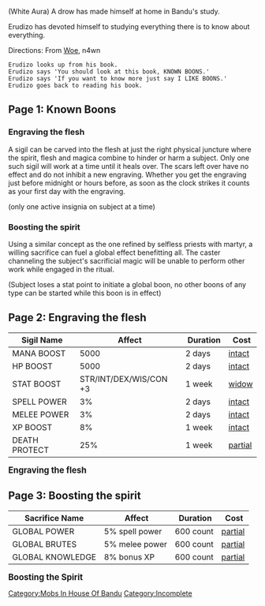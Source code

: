 (White Aura) A drow has made himself at home in Bandu's study.

Erudizo has devoted himself to studying everything there is to know
about everything.

Directions: From [Woe](Woe_The_Sly.md "wikilink"), n4wn

    Erudizo looks up from his book.
    Erudizo says 'You should look at this book, KNOWN BOONS.'
    Erudizo says 'If you want to know more just say I LIKE BOONS.'
    Erudizo goes back to reading his book.

## Page 1: Known Boons

### Engraving the flesh

A sigil can be carved into the flesh at just the right physical juncture
where the spirit, flesh and magica combine to hinder or harm a subject.
Only one such sigil will work at a time until it heals over. The scars
left over have no effect and do not inhibit a new engraving. Whether you
get the engraving just before midnight or hours before, as soon as the
clock strikes it counts as your first day with the engraving.

(only one active insignia on subject at a time)

### Boosting the spirit

Using a similar concept as the one refined by selfless priests with
martyr, a willing sacrifice can fuel a global effect benefitting all.
The caster channeling the subject's sacrificial magic will be unable to
perform other work while engaged in the ritual.

(Subject loses a stat point to initiate a global boon, no other boons of
any type can be started while this boon is in effect)

## Page 2: Engraving the flesh

| Sigil Name    |  Affect                                                   |  Duration |  Cost                                             |
|---------------|-----------------------------------------------------------|-----------|---------------------------------------------------|
| MANA BOOST    | <span style="display:none">4</span>5000                   | 2 days    | [intact](Fully_Intact_Grimoire.md "wikilink")     |
| HP BOOST      | <span style="display:none">4</span>5000                   | 2 days    | [intact](Fully_Intact_Grimoire.md "wikilink")     |
| STAT BOOST    | <span style="display:none">4</span>STR/INT/DEX/WIS/CON +3 | 1 week    | [widow](Widow_Tear_Gemstone.md "wikilink")        |
| SPELL POWER   | <span style="display:none">4</span>3%                     | 2 days    | [intact](Fully_Intact_Grimoire.md "wikilink")     |
| MELEE POWER   | <span style="display:none">4</span>3%                     | 2 days    | [intact](Fully_Intact_Grimoire.md "wikilink")     |
| XP BOOST      | <span style="display:none">4</span>8%                     | 1 week    | [intact](Fully_Intact_Grimoire.md "wikilink")     |
| DEATH PROTECT | <span style="display:none">4</span>25%                    | 1 week    | [partial](Partially_Burnt_Grimoire.md "wikilink") |

<big>**Engraving the flesh**</big>

## Page 3: Boosting the spirit

| Sacrifice Name   |  Affect                                           |  Duration |  Cost                                             |
|------------------|---------------------------------------------------|-----------|---------------------------------------------------|
| GLOBAL POWER     | <span style="display:none">4</span>5% spell power | 600 count | [partial](Partially_Burnt_Grimoire.md "wikilink") |
| GLOBAL BRUTES    | <span style="display:none">4</span>5% melee power | 600 count | [partial](Partially_Burnt_Grimoire.md "wikilink") |
| GLOBAL KNOWLEDGE | <span style="display:none">4</span>8% bonus XP    | 600 count | [partial](Partially_Burnt_Grimoire.md "wikilink") |

<big>**Boosting the Spirit**</big>

[Category:Mobs In House Of
Bandu](Category:Mobs_In_House_Of_Bandu "wikilink")
[Category:Incomplete](Category:Incomplete "wikilink")
